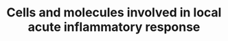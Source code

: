 ---
annotations:
- id: PW:0000024
  parent: regulatory pathway
  type: Pathway Ontology
  value: inflammatory response pathway
authors:
- Laurent
- Eweitz
- Susan
- Egonw
description: Cells and Molecules involved in local acute inflammatory response. Pathway
  based on Biocarta pathway (M3952) https://cgap.nci.nih.gov/Pathways/BioCarta/h_LairPathway  Tissue
  damage induces the release of inflammatory signaling molecules. Additionally, bacterial
  infection stimulates an immune response. Bacterial infection can activate macrophages
  and induce the release of pro-inflammatory cytokines such as TNF, IL-6 and IL-1.
  Both tissue damage and bacterial infection can induce complement activation, either
  via the alternative or classical pathway. Leukocytes can be attracted via pro-inflammatory
  cytokines and chemokines released by mast cells and activated macrophages. Leukocytes
  can also induce complement activation.  The combined response can result in a more
  permeable endothelium of blood vessels, induce swelling and activate immune cells.
last-edited: 2022-01-10
organisms:
- Homo sapiens
redirect_from:
- /index.php/Pathway:WP4493
- /instance/WP4493
- /instance/WP4493_rr123502
revision: r123502
schema-jsonld:
- '@context': https://schema.org/
  '@id': https://wikipathways.github.io/pathways/WP4493.html
  '@type': Dataset
  creator:
    '@type': Organization
    name: WikiPathways
  description: Cells and Molecules involved in local acute inflammatory response.
    Pathway based on Biocarta pathway (M3952) https://cgap.nci.nih.gov/Pathways/BioCarta/h_LairPathway  Tissue
    damage induces the release of inflammatory signaling molecules. Additionally,
    bacterial infection stimulates an immune response. Bacterial infection can activate
    macrophages and induce the release of pro-inflammatory cytokines such as TNF,
    IL-6 and IL-1. Both tissue damage and bacterial infection can induce complement
    activation, either via the alternative or classical pathway. Leukocytes can be
    attracted via pro-inflammatory cytokines and chemokines released by mast cells
    and activated macrophages. Leukocytes can also induce complement activation.  The
    combined response can result in a more permeable endothelium of blood vessels,
    induce swelling and activate immune cells.
  keywords:
  - C3
  - C5
  - C6
  - C7
  - ICAM1
  - IL1A
  - IL6
  - IL8
  - ITGA4
  - ITGAL
  - ITGB1
  - ITGB2
  - KNG1
  - SELP
  - SELPLG
  - TNF
  - VCAM1
  license: CC0
  name: 'Cells and molecules involved in local acute inflammatory response '
seo: CreativeWork
title: 'Cells and molecules involved in local acute inflammatory response '
wpid: WP4493
---